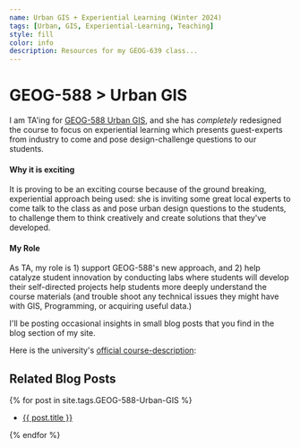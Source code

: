 ```yaml
---
name: Urban GIS + Experiential Learning (Winter 2024)
tags: [Urban, GIS, Experiential-Learning, Teaching]
style: fill
color: info
description: Resources for my GEOG-639 class...
---
```


# GEOG-588 > Urban GIS

I am TA'ing for [GEOG-588 Urban GIS](https://geog.ucalgary.ca/manageprofile/courses/w24/GEOG588), and she has *completely* redesigned the course to focus on experiential learning which presents guest-experts from industry to come and pose design-challenge questions to our students. 

#### Why it is exciting

It is proving to be an exciting course because of the ground breaking, experiential approach being used: she is inviting some great local experts to come talk to the class as and pose urban design questions to the students, to challenge them to think creatively and create solutions that they've developed.

#### My Role

As TA, my role is 1) support GEOG-588's new approach, and 2) help catalyze student innovation by conducting labs where students will develop their self-directed projects help students more deeply understand the course materials (and trouble shoot any technical issues they might have with GIS, Programming, or acquiring useful data.)

I'll be posting occasional insights in small blog posts that you find in the blog section of my site.

Here is the university's [official course-description](https://geog.ucalgary.ca/manageprofile/courses/w24/GEOG588):


<h2>Related Blog Posts</h2>

{% for post in site.tags.GEOG-588-Urban-GIS %}
<ul>
    <li>
        <a href='{{ site.baseurl }}{{ post.url }}'>{{ post.title }}</a>
    </li>
</ul>
{% endfor %}
